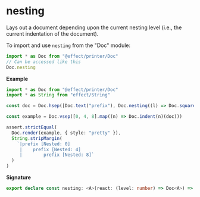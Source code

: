 # nesting

Lays out a document depending upon the current nesting level (i.e., the
current indentation of the document).

To import and use `nesting` from the "Doc" module:

```ts
import * as Doc from "@effect/printer/Doc"
// Can be accessed like this
Doc.nesting
```

**Example**

```ts
import * as Doc from "@effect/printer/Doc"
import * as String from "effect/String"

const doc = Doc.hsep([Doc.text("prefix"), Doc.nesting((l) => Doc.squareBracketed(Doc.text(`Nested: ${l}`)))])

const example = Doc.vsep([0, 4, 8].map((n) => Doc.indent(n)(doc)))

assert.strictEqual(
  Doc.render(example, { style: "pretty" }),
  String.stripMargin(
    `|prefix [Nested: 0]
     |    prefix [Nested: 4]
     |        prefix [Nested: 8]`
  )
)
```

**Signature**

```ts
export declare const nesting: <A>(react: (level: number) => Doc<A>) => Doc<A>
```
